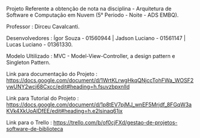 Projeto Referente a obtenção de nota na disciplina - Arquitetura de Software e Computação em Nuvem (5° Periodo - Noite - ADS EMBQ). 

Professor : Dirceu Cavalcanti. 

Desenvolvedores : Ígor Souza - 01560944 | Jadson Luciano - 01561147 | Lucas Luciano -  01361330. 

Modelo Ultilizado : MVC - Model-View-Controller, a design pattern e Singleton Pattern.

Link para documentação do Projeto : https://docs.google.com/document/d/1WrtKLrwgHkqQNjccTohFWa_WOSF2ywUNY2wcj68Cxcc/edit#heading=h.fsuvzbpxnlld

Link para Tutorial do Projeto : https://docs.google.com/document/d/1p8tEV7pjMJ_wnEF5Mrjdf_8FGqW3aKVk4XkUoAIDfEE/edit#heading=h.e2lsinaq61jx

Link para o Trello : https://trello.com/b/of0cjFXd/gestao-de-projetos-software-de-biblioteca
